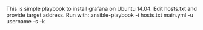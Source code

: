 This is simple playbook to install grafana on Ubuntu 14.04.
Edit hosts.txt and provide target address.
Run with:
ansible-playbook -i hosts.txt main.yml -u username -s -k
